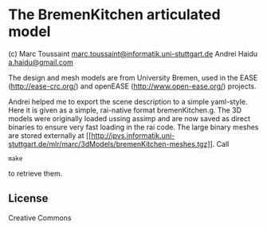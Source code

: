 # The BremenKitchen articulated model

(c)
Marc Toussaint <marc.toussaint@informatik.uni-stuttgart.de>
Andrei Haidu <a.haidu@gmail.com>

The design and mesh models are from University Bremen, used in the
EASE (http://ease-crc.org/) and openEASE (http://www.open-ease.org/)
projects.

Andrei helped me to export the scene description to a simple
yaml-style. Here it is given as a simple, rai-native format
bremenKitchen.g. The 3D models were originally loaded ussing assimp
and are now saved as direct binaries to ensure very fast loading in
the rai code. The large binary meshes are stored externally at
[[http://ipvs.informatik.uni-stuttgart.de/mlr/marc/3dModels/bremenKitchen-meshes.tgz]]. Call
```
make
```
to retrieve them.

## License

Creative Commons

